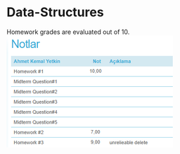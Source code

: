 # Data-Structures
Homework grades are evaluated out of 10. 
![alt text](https://github.com/yetk1n/BLG223E-Data-Structures/blob/main/grades-hw.png?raw=true)
